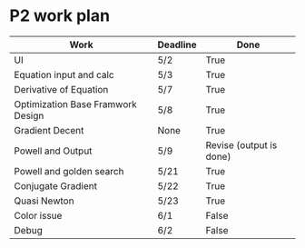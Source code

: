 # P2 work plan
| Work | Deadline | Done |
| ---| --- | --- |
| UI | 5/2 | True |
| Equation input and calc | 5/3 | True |
| Derivative of Equation | 5/7 | True |
| Optimization Base Framwork Design | 5/8 | True |
| Gradient Decent | None | True |
| Powell and Output | 5/9 | Revise (output is done) |
| Powell and golden search | 5/21 | True |
| Conjugate Gradient | 5/22 | True |
| Quasi Newton | 5/23 | True |
| Color issue | 6/1 | False|
| Debug | 6/2 | False |
